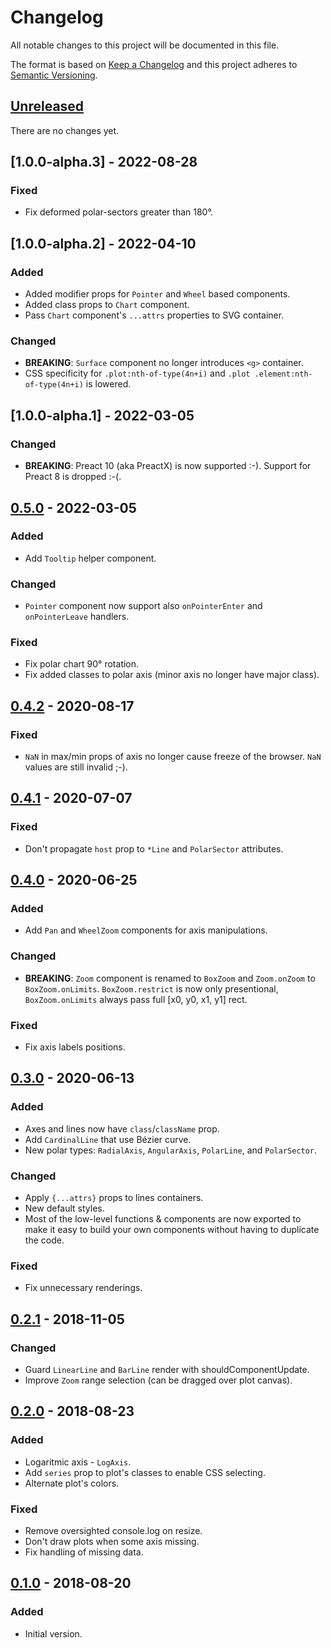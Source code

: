 # Changelog

All notable changes to this project will be documented in this file.

The format is based on [Keep a Changelog](http://keepachangelog.com/en/1.0.0/)
and this project adheres to [Semantic Versioning](http://semver.org/spec/v2.0.0.html).


## [Unreleased]

There are no changes yet.


## [1.0.0-alpha.3] - 2022-08-28

### Fixed

- Fix deformed polar-sectors greater than 180°.


## [1.0.0-alpha.2] - 2022-04-10

### Added

- Added modifier props for `Pointer` and `Wheel` based components.
- Added class props to `Chart` component.
- Pass `Chart` component's `...attrs` properties to SVG container.

### Changed

- **BREAKING**: `Surface` component no longer introduces `<g>` container.
- CSS specificity for `.plot:nth-of-type(4n+i)` and `.plot .element:nth-of-type(4n+i)` is lowered.


## [1.0.0-alpha.1] - 2022-03-05

### Changed

- **BREAKING**: Preact 10 (aka PreactX) is now supported :-). Support for Preact 8
  is dropped :-(.


## [0.5.0] - 2022-03-05

### Added

- Add `Tooltip` helper component.

### Changed

- `Pointer` component now support also `onPointerEnter` and `onPointerLeave`
  handlers.

### Fixed

- Fix polar chart 90° rotation.
- Fix added classes to polar axis (minor axis no longer have major class).


## [0.4.2] - 2020-08-17

### Fixed

- `NaN` in max/min props of axis no longer cause freeze of the browser.
  `NaN` values are still invalid ;-).


## [0.4.1] - 2020-07-07

### Fixed

- Don't propagate `host` prop to `*Line` and `PolarSector` attributes.


## [0.4.0] - 2020-06-25

### Added

- Add `Pan` and `WheelZoom` components for axis manipulations.


### Changed

- **BREAKING**: `Zoom` component is renamed to `BoxZoom` and `Zoom.onZoom`
  to `BoxZoom.onLimits`. `BoxZoom.restrict` is now only presentional,
  `BoxZoom.onLimits` always pass full [x0, y0, x1, y1] rect.


### Fixed

- Fix axis labels positions.


## [0.3.0] - 2020-06-13

### Added

- Axes and lines now have `class`/`className` prop.
- Add `CardinalLine` that use Bézier curve.
- New polar types: `RadialAxis`, `AngularAxis`, `PolarLine`, and `PolarSector`.


### Changed

- Apply `{...attrs}` props to lines containers.
- New default styles.
- Most of the low-level functions & components are now exported to make it easy
  to build your own components without having to duplicate the code.


### Fixed

- Fix unnecessary renderings.


## [0.2.1] - 2018-11-05

### Changed

- Guard `LinearLine` and `BarLine` render with shouldComponentUpdate.
- Improve `Zoom` range selection (can be dragged over plot canvas).


## [0.2.0] - 2018-08-23

### Added

- Logaritmic axis - `LogAxis`.
- Add `series` prop to plot's classes to enable CSS selecting.
- Alternate plot's colors.


### Fixed

- Remove oversighted console.log on resize.
- Don't draw plots when some axis missing.
- Fix handling of missing data.


## [0.1.0] - 2018-08-20

### Added

- Initial version.


[Unreleased]: https://bitbucket.org/shelacek/plotery/branches/compare/master..v1.0.0-alpha.3
[v1.0.0-alpha.3]: https://bitbucket.org/shelacek/formica/branches/compare/v1.0.0-alpha.3..v1.0.0-alpha.2
[v1.0.0-alpha.2]: https://bitbucket.org/shelacek/formica/branches/compare/v1.0.0-alpha.2..v1.0.0-alpha.1
[v1.0.0-alpha.1]: https://bitbucket.org/shelacek/formica/branches/compare/v1.0.0-alpha.1..v0.5.0
[0.5.0]: https://bitbucket.org/shelacek/plotery/branches/compare/v0.5.0..v0.4.2
[0.4.2]: https://bitbucket.org/shelacek/plotery/branches/compare/v0.4.2..v0.4.1
[0.4.1]: https://bitbucket.org/shelacek/plotery/branches/compare/v0.4.1..v0.4.0
[0.4.0]: https://bitbucket.org/shelacek/plotery/branches/compare/v0.4.0..v0.3.0
[0.3.0]: https://bitbucket.org/shelacek/plotery/branches/compare/v0.3.0..v0.2.1
[0.2.1]: https://bitbucket.org/shelacek/plotery/branches/compare/v0.2.1..v0.2.0
[0.2.0]: https://bitbucket.org/shelacek/plotery/branches/compare/v0.2.0..v0.1.0
[0.1.0]: https://bitbucket.org/shelacek/plotery/commits/tag/v0.1.0
